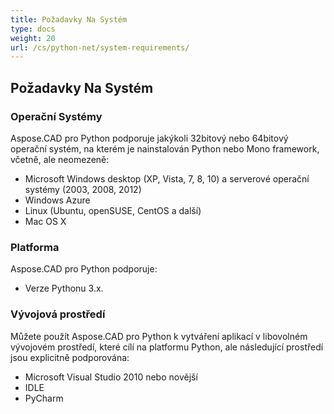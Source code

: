 ```yaml
---
title: Požadavky Na Systém
type: docs
weight: 20
url: /cs/python-net/system-requirements/
---
```


## **Požadavky Na Systém**

### **Operační Systémy**

Aspose.CAD pro Python podporuje jakýkoli 32bitový nebo 64bitový operační systém, na kterém je nainstalován Python nebo Mono framework, včetně, ale neomezeně:

- Microsoft Windows desktop (XP, Vista, 7, 8, 10) a serverové operační systémy (2003, 2008, 2012)
- Windows Azure
- Linux (Ubuntu, openSUSE, CentOS a další)
- Mac OS X

### **Platforma**

Aspose.CAD pro Python podporuje:

- Verze Pythonu 3.x.

### **Vývojová prostředí**

Můžete použít Aspose.CAD pro Python k vytváření aplikací v libovolném vývojovém prostředí, které cílí na platformu Python, ale následující prostředí jsou explicitně podporována:

- Microsoft Visual Studio 2010 nebo novější
- IDLE
- PyCharm
